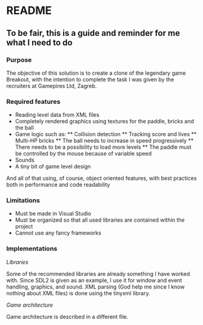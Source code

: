 # README

## To be fair, this is a guide and reminder for me what I need to do

### Purpose

The objective of this solution is to create a clone of the legendary 
game Breakout, with the intention to complete the task I was given by the
recruiters at Gamepires Ltd, Zagreb. 

### Required features

* Reading level data from XML files
* Completely rendered graphics using textures for the paddle, bricks and the ball
* Game logic such as:
	** Collision detection
	** Tracking score and lives
	** Multi-HP bricks
	** The ball needs to increase in speed progressively 
	** There needs to be a possibility to load more levels
	** The paddle must be controlled by the mouse because of variable speed
* Sounds
* A tiny bit of game level design

And all of that using, of course, object oriented features, with best practices
both in performance and code readability

### Limitations

* Must be made in Visual Studio
* Must be organized so that all used libraries are contained within the project
* Cannot use any fancy frameworks 

### Implementations

*Libraries*

Some of the recommended libraries are already something I have worked with. Since SDL2
is given as an example, I use it for window and event handling, graphics, and sound.
XML parsing (God help me since I know nothing about XML files) is done using the tinyxml library.

*Game architecture*

Game architecture is described in a different file.